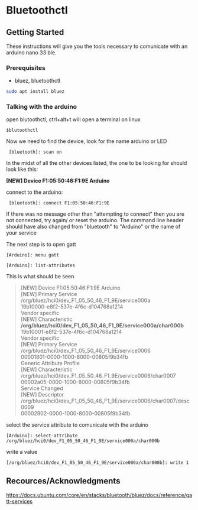 
# Bluetoothctl

## Getting Started

These instructions will give you the tools necessary to comunicate with an arduino nano 33 ble.

### Prerequisites

- bluez, bluetoothctl

```bash
sudo apt install bluez
```

### Talking with the arduino


open blutoothctl, ctrl+alt+t will open a terminal on linux

```
$blutoothctl
```


Now we need to find the device, look for the name arduino or LED

```
 [bluetooth]: scan on
```

In the midst of all the other devices listed, the one to be looking for should look like this:

**[NEW] Device F1:05:50:46:F1:9E Arduino**  


connect to the arduino:

```
 [bluetooth]: connect F1:05:50:46:F1:9E
```

If there was no message other than "attempting to connect" then you are not connected, try again/ or reset the arduino.
The command line header should have also changed from "bluetooth" to "Arduino" or the name of your service

The next step is to open gatt

```
[Arduino]: menu gatt
```

```
[Arduino]: list-attributes
```

This is what should be seen

> [NEW] Device F1:05:50:46:F1:9E Arduino  
> [NEW] Primary Service  
>	/org/bluez/hci0/dev_F1_05_50_46_F1_9E/service000a  
>	19b10000-e8f2-537e-4f6c-d104768a1214  
>	Vendor specific  
> [NEW] Characteristic  
>	**/org/bluez/hci0/dev_F1_05_50_46_F1_9E/service000a/char000b**  
>	19b10001-e8f2-537e-4f6c-d104768a1214  
>	Vendor specific  
> [NEW] Primary Service  
>	/org/bluez/hci0/dev_F1_05_50_46_F1_9E/service0006  
>	00001801-0000-1000-8000-00805f9b34fb  
>	Generic Attribute Profile  
> [NEW] Characteristic  
>	/org/bluez/hci0/dev_F1_05_50_46_F1_9E/service0006/char0007  
>	00002a05-0000-1000-8000-00805f9b34fb  
>	Service Changed  
> [NEW] Descriptor  
>	/org/bluez/hci0/dev_F1_05_50_46_F1_9E/service0006/char0007/desc0009  
>	00002902-0000-1000-8000-00805f9b34fb  


select the service attribute to comunicate with the arduino

```
[Arduino]: select-attribute /org/bluez/hci0/dev_F1_05_50_46_F1_9E/service000a/char000b
```


write a value

```
[/org/bluez/hci0/dev_F1_05_50_46_F1_9E/service000a/char000b]: write 1
```



## Recources/Acknowledgments

https://docs.ubuntu.com/core/en/stacks/bluetooth/bluez/docs/reference/gatt-services
